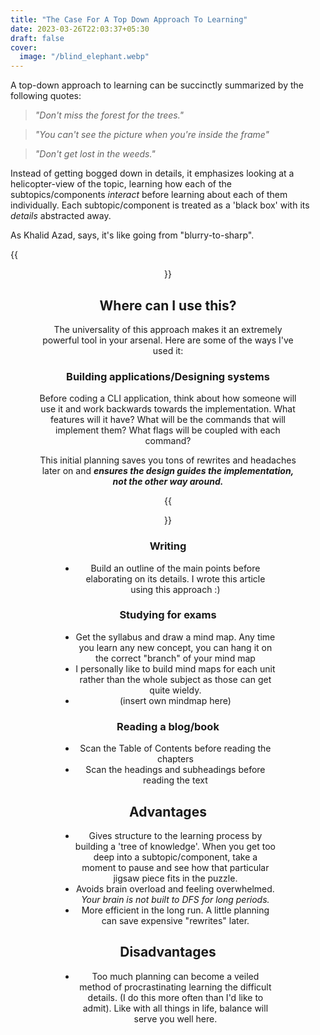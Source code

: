 ```yaml
---
title: "The Case For A Top Down Approach To Learning"
date: 2023-03-26T22:03:37+05:30
draft: false
cover:
  image: "/blind_elephant.webp"
---
```


A top-down approach to learning can be succinctly summarized by the following quotes:

> _"Don't miss the forest for the trees."_

> _"You can't see the picture when you're inside the frame"_

> _"Don't get lost in the weeds."_

<!-- {{<figure src="https://padaseva.in/wp-content/uploads/2019/12/elephant-blind-men.jpg" caption="Blind Elephant" width="80%" align="center">}} -->

Instead of getting bogged down in details, it emphasizes looking at a helicopter-view of the topic, learning how each of the subtopics/components _interact_ before learning about each of them individually. Each subtopic/component is treated as a 'black box' with its _details_ abstracted away.

As Khalid Azad, says, it's like going from "blurry-to-sharp".

{{<figure src="/baseline_vs_progressive.png.webp" caption="The traditional bottom-up approach vs a top-down approach" align="center">}}

## Where can I use this?

The universality of this approach makes it an extremely powerful tool in your arsenal. Here are some of the ways I've used it:

### Building applications/Designing systems

Before coding a CLI application, think about how someone will use it and work backwards towards the implementation. What features will it have? What will be the commands that will implement them? What flags will be coupled with each command?

This initial planning saves you tons of rewrites and headaches later on and **_ensures the design guides the implementation, not the other way around._**

{{<figure src="https://cdn.hashnode.com/res/hashnode/image/upload/v1677566893823/f9ef3fbe-6554-48df-a77d-62dce50e17d1.png?auto=compress,format&format=webp" caption="Planning for a PDF processing CLI tool" align=center >}}

### Writing

- Build an outline of the main points before elaborating on its details. I wrote this article using this approach :)

### Studying for exams

- Get the syllabus and draw a mind map. Any time you learn any new concept, you can hang it on the correct "branch" of your mind map
- I personally like to build mind maps for each unit rather than the whole subject as those can get quite wieldy.
- (insert own mindmap here)

### Reading a blog/book

- Scan the Table of Contents before reading the chapters
- Scan the headings and subheadings before reading the text

## Advantages

- Gives structure to the learning process by building a 'tree of knowledge'. When you get too deep into a subtopic/component, take a moment to pause and see how that particular jigsaw piece fits in the puzzle.
- Avoids brain overload and feeling overwhelmed. _Your brain is not built to DFS for long periods._
- More efficient in the long run. A little planning can save expensive "rewrites" later.

## Disadvantages

- Too much planning can become a veiled method of procrastinating learning the difficult details. (I do this more often than I'd like to admit). Like with all things in life, balance will serve you well here.
